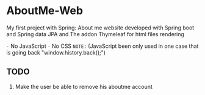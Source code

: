 # AboutMe-Web
My first project with Spring: About me website developed with Spring boot and Spring data JPA and The addon Thymeleaf for html files rendering

`-` No JavaScript
`-` No CSS 
`NOTE:` (JavaScript been only used in one case that is going back "window.history.back();")


## TODO
1. Make the user be able to remove his aboutme account
